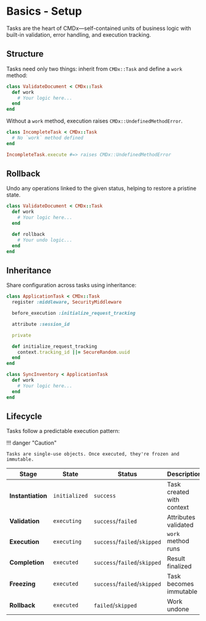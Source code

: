 # Basics - Setup

Tasks are the heart of CMDx—self-contained units of business logic with built-in validation, error handling, and execution tracking.

## Structure

Tasks need only two things: inherit from `CMDx::Task` and define a `work` method:

```ruby
class ValidateDocument < CMDx::Task
  def work
    # Your logic here...
  end
end
```

Without a `work` method, execution raises `CMDx::UndefinedMethodError`.

```ruby
class IncompleteTask < CMDx::Task
  # No `work` method defined
end

IncompleteTask.execute #=> raises CMDx::UndefinedMethodError
```

## Rollback

Undo any operations linked to the given status, helping to restore a pristine state.

```ruby
class ValidateDocument < CMDx::Task
  def work
    # Your logic here...
  end

  def rollback
    # Your undo logic...
  end
end
```

## Inheritance

Share configuration across tasks using inheritance:

```ruby
class ApplicationTask < CMDx::Task
  register :middleware, SecurityMiddleware

  before_execution :initialize_request_tracking

  attribute :session_id

  private

  def initialize_request_tracking
    context.tracking_id ||= SecureRandom.uuid
  end
end

class SyncInventory < ApplicationTask
  def work
    # Your logic here...
  end
end
```

## Lifecycle

Tasks follow a predictable execution pattern:

!!! danger "Caution"

    Tasks are single-use objects. Once executed, they're frozen and immutable.

| Stage | State | Status | Description |
|-------|-------|--------|-------------|
| **Instantiation** | `initialized` | `success` | Task created with context |
| **Validation** | `executing` | `success`/`failed` | Attributes validated |
| **Execution** | `executing` | `success`/`failed`/`skipped` | `work` method runs |
| **Completion** | `executed` | `success`/`failed`/`skipped` | Result finalized |
| **Freezing** | `executed` | `success`/`failed`/`skipped` | Task becomes immutable |
| **Rollback** | `executed` | `failed`/`skipped` | Work undone |

